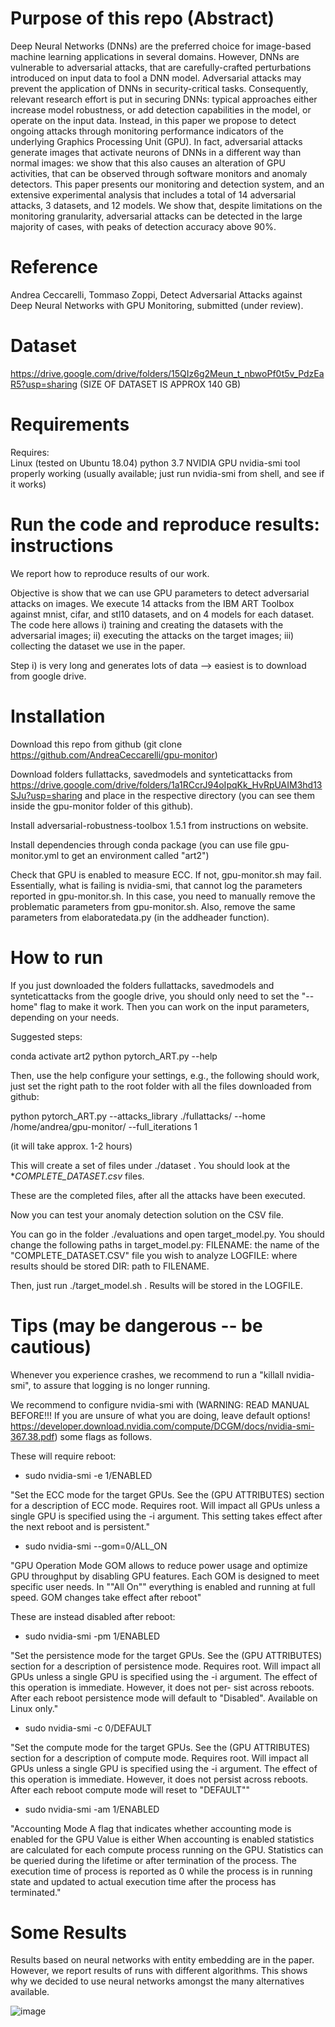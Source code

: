 # Purpose of this repo (Abstract)
Deep Neural Networks (DNNs) are the preferred choice for image-based machine learning applications in several domains. However, DNNs are vulnerable to adversarial attacks, that are carefully-crafted perturbations introduced on input data to fool a DNN model. Adversarial attacks may prevent the application of DNNs in security-critical tasks. Consequently, relevant research effort is put in securing DNNs: typical approaches either increase model robustness, or add detection capabilities in the model, or operate on the input data. Instead, in this paper we propose to detect ongoing attacks through monitoring performance indicators of the underlying Graphics Processing Unit (GPU). In fact, adversarial attacks generate images that activate neurons of DNNs in a different way than normal images: we show that this also causes an alteration of GPU activities, that can be observed through software monitors and anomaly detectors. This paper presents our monitoring and detection system, and an extensive experimental analysis that includes a total of 14 adversarial attacks, 3 datasets, and 12 models. We show that, despite limitations on the monitoring granularity, adversarial attacks can be detected in the large majority of cases, with peaks of detection accuracy above 90%.

# Reference

Andrea Ceccarelli, Tommaso Zoppi, Detect Adversarial Attacks against Deep Neural Networks with GPU Monitoring, submitted (under review).

# Dataset

https://drive.google.com/drive/folders/15QIz6g2Meun_t_nbwoPf0t5v_PdzEaR5?usp=sharing
(SIZE OF DATASET IS APPROX 140 GB)


# Requirements	
Requires:	
	Linux (tested on Ubuntu 18.04)
	python 3.7 
	NVIDIA GPU
	nvidia-smi tool properly working (usually available; just run nvidia-smi from shell, and see if it works)

# Run the code and reproduce results: instructions
We report how to reproduce results of our work.

Objective is show that we can use GPU parameters to detect adversarial attacks on images.
We execute 14 attacks from the IBM ART Toolbox against mnist, cifar, and stl10 datasets, and on 4 models for each dataset.
The code here allows i) training and creating the datasets with the adversarial images; ii) executing the attacks on the target images; iii) collecting the dataset we use in the paper.

Step i) is very long and generates lots of data --> easiest is to download from google drive.

# Installation	
Download this repo from github (git clone https://github.com/AndreaCeccarelli/gpu-monitor)

Download folders fullattacks, savedmodels and synteticattacks
from https://drive.google.com/drive/folders/1a1RCcrJ94oIpqKk_HvRpUAIM3hd13SJu?usp=sharing
and place in the respective directory (you can see them inside the gpu-monitor folder of this github).

Install adversarial-robustness-toolbox 1.5.1 from instructions on website.	

Install dependencies through conda package (you can use file gpu-monitor.yml to get an environment called "art2")	
	
Check that GPU is enabled to measure ECC. If not, gpu-monitor.sh may fail. Essentially, what is failing is nvidia-smi, that cannot log the parameters reported in gpu-monitor.sh. In this case, you need to manually remove the problematic parameters from gpu-monitor.sh. Also, remove the same parameters from elaboratedata.py (in the addheader function).
	
# How to run	
If  you just downloaded the folders fullattacks, savedmodels and synteticattacks from the google drive, you should only need to set the "--home" flag to make it work. Then you can work on the input parameters, depending on your needs.	

Suggested steps:

conda activate art2	
python pytorch_ART.py --help	
	
Then, use the help configure your settings, e.g., the following should work, just set the right path to the root folder with all the files downloaded from github:

python pytorch_ART.py --attacks_library ./fullattacks/ --home /home/andrea/gpu-monitor/ --full_iterations 1	

(it will take approx. 1-2 hours)	

This will create a set of files under ./dataset . You should look at the *_COMPLETE_DATASET.csv_ files.	

These are the completed files, after all the attacks have been executed.

Now you can test your anomaly detection solution on the CSV file.

You can go in the folder ./evaluations and open target_model.py.
You should change the following paths in target_model.py: 
FILENAME: the name of the "COMPLETE_DATASET.CSV" file you wish to analyze
LOGFILE: where results should be stored
DIR: path to FILENAME.

Then, just run ./target_model.sh . Results will be stored in the LOGFILE.

# Tips (may be dangerous -- be cautious)	
Whenever you experience crashes, we recommend to run a "killall nvidia-smi", to assure that logging is no longer running.	
	
We recommend to configure nvidia-smi with (WARNING: READ MANUAL BEFORE!!! If you are unsure of what you are doing, leave default options! https://developer.download.nvidia.com/compute/DCGM/docs/nvidia-smi-367.38.pdf) some flags as follows.

These will require reboot:

- sudo nvidia-smi -e 1/ENABLED

"Set the ECC mode for the target GPUs. See the (GPU ATTRIBUTES) section  for a description of ECC mode. 
Requires root. Will impact all GPUs   unless a single GPU is specified using the -i argument. 
This setting  takes effect after the next reboot and is persistent."
	
- sudo nvidia-smi --gom=0/ALL_ON

"GPU Operation Mode GOM allows to reduce power usage and optimize GPU throughput by disabling GPU features.  Each GOM is designed to meet specific user needs.  In ""All On"" everything is enabled and running at full speed. GOM changes take effect after reboot"
	
These are instead disabled after reboot:
- sudo nvidia-smi -pm 1/ENABLED

"Set the persistence mode for the target GPUs. See the (GPU ATTRIBUTES) section for a description of persistence mode. Requires root. Will impact all GPUs unless a single GPU is specified using the -i argument. The effect of this operation is immediate. However, it does not per- sist across reboots. After each reboot persistence mode will default to "Disabled". Available on Linux only."
	
- sudo nvidia-smi -c 0/DEFAULT

"Set the compute mode for the target GPUs. See the (GPU ATTRIBUTES) section for a description of compute mode. Requires root. Will impact all GPUs unless a single GPU is specified using the -i argument. The effect of this operation is immediate. However, it does not persist across reboots. After each reboot compute mode will reset to "DEFAULT""
	
- sudo nvidia-smi -am 1/ENABLED

"Accounting Mode A flag that indicates whether accounting mode is enabled for the GPU Value is either When accounting is enabled statistics are calculated  for each compute process running on the GPU. Statistics can be queried during the lifetime or after termination of the process. The execution  time of process is reported as 0 while the process is in running state and updated to actual execution time after the process has terminated."

# Some Results
Results based on neural networks with entity embedding are in the paper. However, we report results of runs with different algorithms. This shows why we decided to use neural networks amongst the many alternatives available.


![image](https://user-images.githubusercontent.com/20238192/117864377-034a3c00-b295-11eb-8587-bd763fb5faf4.png)
